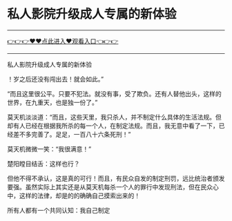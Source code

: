 # 私人影院升级成人专属的新体验

<hr/> <a href="https://github.com/kiuhd/dfrw/issues/1">👉👉👉♥♥点此进入♥观看入口👈👉👉</a><hr/>

私人影院升级成人专属的新体验

！岁之后还没有闯出去！就会如此。”

“而且这里很公平。只要不犯法。就没有事，受了欺负。还有人替他出头，这样的世界，在九重天，也是独一份了。”

莫天机淡淡道：“而且，这些天里，我只杀人，并不制定什么具体的生活法规。但却有人已经在根据我所杀的每一个人，在制定法规。而且，我无意中看了一下，已经差不多完善了。足足，一百八十六条死刑！”

莫天机微微一笑：“我很满意！”

楚阳瞠目结舌：这样也行？

但他不得不承认，这是真的可行！而且，有民众自发的制定刑罚，远比统治者颁发要强。虽然实际上其实还是从莫天机每杀一个人的罪行中发现刑法，但在民众心中，这样的法律，却是的的确确自己摸索出来的！

所有人都有一个共同认知：我自己制定
